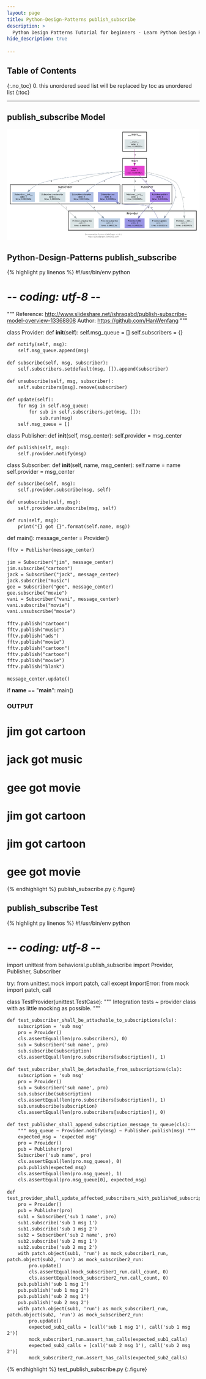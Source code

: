 ```yaml
---
layout: page
title: Python-Design-Patterns publish_subscribe
description: >
  Python Design Patterns Tutorial for beginners - Learn Python Design Patterns in simple and easy steps starting from basic to advanced concepts with examples ...
hide_description: true

---
```


## Table of Contents
{:.no_toc}
0. this unordered seed list will be replaced by toc as unordered list
{:toc}

---

## publish_subscribe Model

![](/courses/python-fesign-patterns/behavioral/viz/publish_subscribe.py.png)

## Python-Design-Patterns publish_subscribe

{% highlight py linenos %}
#!/usr/bin/env python
# -*- coding: utf-8 -*-
"""
Reference:
http://www.slideshare.net/ishraqabd/publish-subscribe-model-overview-13368808
Author: https://github.com/HanWenfang
"""

class Provider:
    def __init__(self):
        self.msg_queue = []
        self.subscribers = {}

    def notify(self, msg):
        self.msg_queue.append(msg)

    def subscribe(self, msg, subscriber):
        self.subscribers.setdefault(msg, []).append(subscriber)

    def unsubscribe(self, msg, subscriber):
        self.subscribers[msg].remove(subscriber)

    def update(self):
        for msg in self.msg_queue:
            for sub in self.subscribers.get(msg, []):
                sub.run(msg)
        self.msg_queue = []

class Publisher:
    def __init__(self, msg_center):
        self.provider = msg_center

    def publish(self, msg):
        self.provider.notify(msg)

class Subscriber:
    def __init__(self, name, msg_center):
        self.name = name
        self.provider = msg_center

    def subscribe(self, msg):
        self.provider.subscribe(msg, self)

    def unsubscribe(self, msg):
        self.provider.unsubscribe(msg, self)

    def run(self, msg):
        print("{} got {}".format(self.name, msg))

def main():
    message_center = Provider()

    fftv = Publisher(message_center)

    jim = Subscriber("jim", message_center)
    jim.subscribe("cartoon")
    jack = Subscriber("jack", message_center)
    jack.subscribe("music")
    gee = Subscriber("gee", message_center)
    gee.subscribe("movie")
    vani = Subscriber("vani", message_center)
    vani.subscribe("movie")
    vani.unsubscribe("movie")

    fftv.publish("cartoon")
    fftv.publish("music")
    fftv.publish("ads")
    fftv.publish("movie")
    fftv.publish("cartoon")
    fftv.publish("cartoon")
    fftv.publish("movie")
    fftv.publish("blank")

    message_center.update()

if __name__ == "__main__":
    main()

### OUTPUT ###
# jim got cartoon
# jack got music
# gee got movie
# jim got cartoon
# jim got cartoon
# gee got movie
{% endhighlight %}
publish_subscribe.py
{:.figure}

## publish_subscribe Test

{% highlight py linenos %}
#!/usr/bin/env python
# -*- coding: utf-8 -*-
import unittest
from behavioral.publish_subscribe import Provider, Publisher, Subscriber

try:
    from unittest.mock import patch, call
except ImportError:
    from mock import patch, call

class TestProvider(unittest.TestCase):
    """
    Integration tests ~ provider class with as little mocking as possible.
    """

    def test_subscriber_shall_be_attachable_to_subscriptions(cls):
        subscription = 'sub msg'
        pro = Provider()
        cls.assertEqual(len(pro.subscribers), 0)
        sub = Subscriber('sub name', pro)
        sub.subscribe(subscription)
        cls.assertEqual(len(pro.subscribers[subscription]), 1)

    def test_subscriber_shall_be_detachable_from_subscriptions(cls):
        subscription = 'sub msg'
        pro = Provider()
        sub = Subscriber('sub name', pro)
        sub.subscribe(subscription)
        cls.assertEqual(len(pro.subscribers[subscription]), 1)
        sub.unsubscribe(subscription)
        cls.assertEqual(len(pro.subscribers[subscription]), 0)

    def test_publisher_shall_append_subscription_message_to_queue(cls):
        """ msg_queue ~ Provider.notify(msg) ~ Publisher.publish(msg) """
        expected_msg = 'expected msg'
        pro = Provider()
        pub = Publisher(pro)
        Subscriber('sub name', pro)
        cls.assertEqual(len(pro.msg_queue), 0)
        pub.publish(expected_msg)
        cls.assertEqual(len(pro.msg_queue), 1)
        cls.assertEqual(pro.msg_queue[0], expected_msg)

    def test_provider_shall_update_affected_subscribers_with_published_subscription(cls):
        pro = Provider()
        pub = Publisher(pro)
        sub1 = Subscriber('sub 1 name', pro)
        sub1.subscribe('sub 1 msg 1')
        sub1.subscribe('sub 1 msg 2')
        sub2 = Subscriber('sub 2 name', pro)
        sub2.subscribe('sub 2 msg 1')
        sub2.subscribe('sub 2 msg 2')
        with patch.object(sub1, 'run') as mock_subscriber1_run, patch.object(sub2, 'run') as mock_subscriber2_run:
            pro.update()
            cls.assertEqual(mock_subscriber1_run.call_count, 0)
            cls.assertEqual(mock_subscriber2_run.call_count, 0)
        pub.publish('sub 1 msg 1')
        pub.publish('sub 1 msg 2')
        pub.publish('sub 2 msg 1')
        pub.publish('sub 2 msg 2')
        with patch.object(sub1, 'run') as mock_subscriber1_run, patch.object(sub2, 'run') as mock_subscriber2_run:
            pro.update()
            expected_sub1_calls = [call('sub 1 msg 1'), call('sub 1 msg 2')]
            mock_subscriber1_run.assert_has_calls(expected_sub1_calls)
            expected_sub2_calls = [call('sub 2 msg 1'), call('sub 2 msg 2')]
            mock_subscriber2_run.assert_has_calls(expected_sub2_calls)
{% endhighlight %}
test_publish_subscribe.py
{:.figure}
